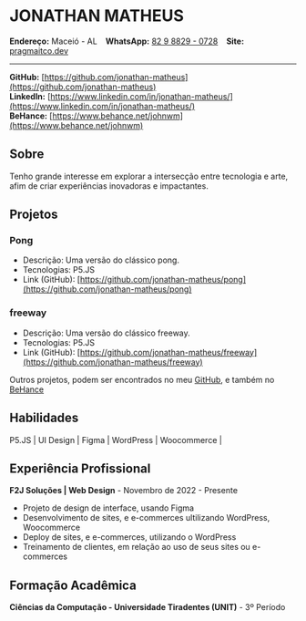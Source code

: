 # JONATHAN MATHEUS
**Endereço:** Maceió - AL &ensp; **WhatsApp:** [82 9 8829 - 0728](https://api.whatsapp.com/send/?phone=5582988290728) &ensp; **Site:** [pragmaitco.dev](https://pragmatico.dev/)

---

**GitHub:** [https://github.com/jonathan-matheus](https://github.com/jonathan-matheus)<br> 
**LinkedIn:** [https://www.linkedin.com/in/jonathan-matheus/](https://www.linkedin.com/in/jonathan-matheus/) <br>
**BeHance:** [https://www.behance.net/johnwm](https://www.behance.net/johnwm)

## Sobre
Tenho grande interesse em explorar a intersecção entre tecnologia e arte, afim de criar experiências inovadoras e impactantes. 

## Projetos
### Pong
- Descrição: Uma versão do clássico pong.
- Tecnologias: P5.JS
- Link (GitHub): [https://github.com/jonathan-matheus/pong](https://github.com/jonathan-matheus/pong) 

### freeway
- Descrição: Uma versão do clássico freeway.
- Tecnologias: P5.JS
- Link (GitHub): [https://github.com/jonathan-matheus/freeway](https://github.com/jonathan-matheus/freeway)

Outros projetos, podem ser encontrados no meu [GitHub](https://github.com/jonathan-matheus), e também no [BeHance](https://www.behance.net/johnwm)   

## Habilidades
P5.JS | UI Design | Figma | WordPress | Woocommerce | 

## Experiência Profissional
**F2J Soluções | Web Design** - Novembro de 2022 - Presente
- Projeto de design de interface, usando Figma
- Desenvolvimento de sites, e e-commerces ultilizando WordPress, Woocommerce
- Deploy de sites, e e-commerces, utilizando o WordPress
- Treinamento de clientes, em relação ao uso de seus sites ou e-commerces

## Formação Acadêmica
**Ciências da Computação - Universidade Tiradentes (UNIT)** - 3º Período
